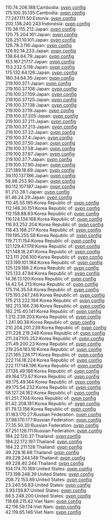 110.74.206.188:Cambodia: [ovpn config](vpn/110_74_206_188.ovpn)  
175.100.35.135:Cambodia: [ovpn config](vpn/175_100_35_135.ovpn)  
77.247.111.50:Estonia: [ovpn config](vpn/77_247_111_50.ovpn)  
202.138.240.243:Indonesia: [ovpn config](vpn/202_138_240_243.ovpn)  
115.38.115.212:Japan: [ovpn config](vpn/115_38_115_212.ovpn)  
120.75.204.161:Japan: [ovpn config](vpn/120_75_204_161.ovpn)  
126.251.10.101:Japan: [ovpn config](vpn/126_251_10_101.ovpn)  
126.78.3.116:Japan: [ovpn config](vpn/126_78_3_116.ovpn)  
126.92.14.233:Japan: [ovpn config](vpn/126_92_14_233.ovpn)  
138.64.64.79:Japan: [ovpn config](vpn/138_64_64_79.ovpn)  
153.167.217.17:Japan: [ovpn config](vpn/153_167_217_17.ovpn)  
153.232.5.118:Japan: [ovpn config](vpn/153_232_5_118.ovpn)  
175.132.64.126:Japan: [ovpn config](vpn/175_132_64_126.ovpn)  
180.34.64.35:Japan: [ovpn config](vpn/180_34_64_35.ovpn)  
219.100.37.1:Japan: [ovpn config](vpn/219_100_37_1.ovpn)  
219.100.37.108:Japan: [ovpn config](vpn/219_100_37_108.ovpn)  
219.100.37.109:Japan: [ovpn config](vpn/219_100_37_109.ovpn)  
219.100.37.125:Japan: [ovpn config](vpn/219_100_37_125.ovpn)  
219.100.37.138:Japan: [ovpn config](vpn/219_100_37_138.ovpn)  
219.100.37.19:Japan: [ovpn config](vpn/219_100_37_19.ovpn)  
219.100.37.205:Japan: [ovpn config](vpn/219_100_37_205.ovpn)  
219.100.37.211:Japan: [ovpn config](vpn/219_100_37_211.ovpn)  
219.100.37.213:Japan: [ovpn config](vpn/219_100_37_213.ovpn)  
219.100.37.22:Japan: [ovpn config](vpn/219_100_37_22.ovpn)  
219.100.37.4:Japan: [ovpn config](vpn/219_100_37_4.ovpn)  
219.100.37.50:Japan: [ovpn config](vpn/219_100_37_50.ovpn)  
219.100.37.58:Japan: [ovpn config](vpn/219_100_37_58.ovpn)  
219.100.37.67:Japan: [ovpn config](vpn/219_100_37_67.ovpn)  
219.100.37.7:Japan: [ovpn config](vpn/219_100_37_7.ovpn)  
219.100.37.90:Japan: [ovpn config](vpn/219_100_37_90.ovpn)  
221.189.18.69:Japan: [ovpn config](vpn/221_189_18_69.ovpn)  
39.110.137.186:Japan: [ovpn config](vpn/39_110_137_186.ovpn)  
58.98.253.90:Japan: [ovpn config](vpn/58_98_253_90.ovpn)  
60.112.107.187:Japan: [ovpn config](vpn/60_112_107_187.ovpn)  
61.213.28.1:Japan: [ovpn config](vpn/61_213_28_1.ovpn)  
61.46.24.29:Japan: [ovpn config](vpn/61_46_24_29.ovpn)  
110.45.55.195:Korea Republic of: [ovpn config](vpn/110_45_55_195.ovpn)  
112.148.30.151:Korea Republic of: [ovpn config](vpn/112_148_30_151.ovpn)  
112.158.88.83:Korea Republic of: [ovpn config](vpn/112_158_88_83.ovpn)  
116.124.134.168:Korea Republic of: [ovpn config](vpn/116_124_134_168.ovpn)  
116.93.252.204:Korea Republic of: [ovpn config](vpn/116_93_252_204.ovpn)  
118.43.168.217:Korea Republic of: [ovpn config](vpn/118_43_168_217.ovpn)  
119.195.255.58:Korea Republic of: [ovpn config](vpn/119_195_255_58.ovpn)  
119.71.11.154:Korea Republic of: [ovpn config](vpn/119_71_11_154.ovpn)  
121.129.47.178:Korea Republic of: [ovpn config](vpn/121_129_47_178.ovpn)  
121.148.18.241:Korea Republic of: [ovpn config](vpn/121_148_18_241.ovpn)  
123.111.206.100:Korea Republic of: [ovpn config](vpn/123_111_206_100.ovpn)  
123.199.101.184:Korea Republic of: [ovpn config](vpn/123_199_101_184.ovpn)  
125.129.188.2:Korea Republic of: [ovpn config](vpn/125_129_188_2.ovpn)  
125.133.47.84:Korea Republic of: [ovpn config](vpn/125_133_47_84.ovpn)  
14.36.13.120:Korea Republic of: [ovpn config](vpn/14_36_13_120.ovpn)  
14.42.54.213:Korea Republic of: [ovpn config](vpn/14_42_54_213.ovpn)  
175.114.35.54:Korea Republic of: [ovpn config](vpn/175_114_35_54.ovpn)  
175.193.247.246:Korea Republic of: [ovpn config](vpn/175_193_247_246.ovpn)  
175.213.222.194:Korea Republic of: [ovpn config](vpn/175_213_222_194.ovpn)  
182.213.166.236:Korea Republic of: [ovpn config](vpn/182_213_166_236.ovpn)  
182.215.40.141:Korea Republic of: [ovpn config](vpn/182_215_40_141.ovpn)  
1.212.239.203:Korea Republic of: [ovpn config](vpn/1_212_239_203.ovpn)  
1.241.90.38:Korea Republic of: [ovpn config](vpn/1_241_90_38.ovpn)  
210.204.201.239:Korea Republic of: [ovpn config](vpn/210_204_201_239.ovpn)  
211.228.219.248:Korea Republic of: [ovpn config](vpn/211_228_219_248.ovpn)  
211.247.105.252:Korea Republic of: [ovpn config](vpn/211_247_105_252.ovpn)  
211.49.200.23:Korea Republic of: [ovpn config](vpn/211_49_200_23.ovpn)  
219.254.183.16:Korea Republic of: [ovpn config](vpn/219_254_183_16.ovpn)  
221.165.226.171:Korea Republic of: [ovpn config](vpn/221_165_226_171.ovpn)  
222.114.18.224:Korea Republic of: [ovpn config](vpn/222_114_18_224.ovpn)  
222.117.148.196:Korea Republic of: [ovpn config](vpn/222_117_148_196.ovpn)  
27.126.49.166:Korea Republic of: [ovpn config](vpn/27_126_49_166.ovpn)  
49.164.173.67:Korea Republic of: [ovpn config](vpn/49_164_173_67.ovpn)  
49.175.49.144:Korea Republic of: [ovpn config](vpn/49_175_49_144.ovpn)  
49.175.54.232:Korea Republic of: [ovpn config](vpn/49_175_54_232.ovpn)  
58.127.24.162:Korea Republic of: [ovpn config](vpn/58_127_24_162.ovpn)  
61.251.7.104:Korea Republic of: [ovpn config](vpn/61_251_7_104.ovpn)  
61.42.208.181:Korea Republic of: [ovpn config](vpn/61_42_208_181.ovpn)  
61.79.13.156:Korea Republic of: [ovpn config](vpn/61_79_13_156.ovpn)  
31.163.170.27:Russian Federation: [ovpn config](vpn/31_163_170_27.ovpn)  
37.98.170.177:Russian Federation: [ovpn config](vpn/37_98_170_177.ovpn)  
77.35.50.30:Russian Federation: [ovpn config](vpn/77_35_50_30.ovpn)  
87.251.126.111:Russian Federation: [ovpn config](vpn/87_251_126_111.ovpn)  
184.22.120.37:Thailand: [ovpn config](vpn/184_22_120_37.ovpn)  
184.22.172.197:Thailand: [ovpn config](vpn/184_22_172_197.ovpn)  
184.22.211.128:Thailand: [ovpn config](vpn/184_22_211_128.ovpn)  
49.228.16.68:Thailand: [ovpn config](vpn/49_228_16_68.ovpn)  
49.228.244.148:Thailand: [ovpn config](vpn/49_228_244_148.ovpn)  
49.228.40.244:Thailand: [ovpn config](vpn/49_228_40_244.ovpn)  
104.174.70.169:United States: [ovpn config](vpn/104_174_70_169.ovpn)  
173.198.248.39:United States: [ovpn config](vpn/173_198_248_39.ovpn)  
208.72.153.89:United States: [ovpn config](vpn/208_72_153_89.ovpn)  
23.240.56.83:United States: [ovpn config](vpn/23_240_56_83.ovpn)  
3.93.139.87:United States: [ovpn config](vpn/3_93_139_87.ovpn)  
68.5.248.200:United States: [ovpn config](vpn/68_5_248_200.ovpn)  
118.68.215.62:Viet Nam: [ovpn config](vpn/118_68_215_62.ovpn)  
42.116.59.174:Viet Nam: [ovpn config](vpn/42_116_59_174.ovpn)  
42.119.65.146:Viet Nam: [ovpn config](vpn/42_119_65_146.ovpn)  
